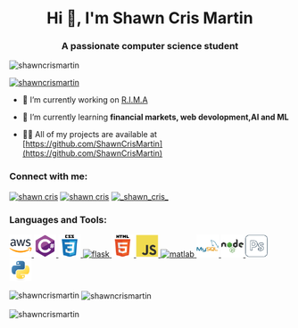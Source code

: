 <h1 align="center">Hi 👋, I'm Shawn Cris Martin</h1>
<h3 align="center">A passionate computer science student</h3>

<p align="left"> <img src="https://komarev.com/ghpvc/?username=shawncrismartin&label=Profile%20views&color=0e75b6&style=flat" alt="shawncrismartin" /> </p>

<p align="left"> <a href="https://github.com/ryo-ma/github-profile-trophy"><img src="https://github-profile-trophy.vercel.app/?username=shawncrismartin" alt="shawncrismartin" /></a> </p>

- 🔭 I’m currently working on [R.I.M.A](https://github.com/ShawnCrisMartin/LincARI.git)

- 🌱 I’m currently learning **financial markets, web devolopment,AI and ML**

- 👨‍💻 All of my projects are available at [https://github.com/ShawnCrisMartin](https://github.com/ShawnCrisMartin)

<h3 align="left">Connect with me:</h3>
<p align="left">
<a href="https://linkedin.com/in/shawn cris" target="blank"><img align="center" src="https://raw.githubusercontent.com/rahuldkjain/github-profile-readme-generator/master/src/images/icons/Social/linked-in-alt.svg" alt="shawn cris" height="30" width="40" /></a>
<a href="https://fb.com/shawn cris" target="blank"><img align="center" src="https://raw.githubusercontent.com/rahuldkjain/github-profile-readme-generator/master/src/images/icons/Social/facebook.svg" alt="shawn cris" height="30" width="40" /></a>
<a href="https://instagram.com/_shawn_cris_" target="blank"><img align="center" src="https://raw.githubusercontent.com/rahuldkjain/github-profile-readme-generator/master/src/images/icons/Social/instagram.svg" alt="_shawn_cris_" height="30" width="40" /></a>
</p>

<h3 align="left">Languages and Tools:</h3>
<p align="left"> <a href="https://aws.amazon.com" target="_blank" rel="noreferrer"> <img src="https://raw.githubusercontent.com/devicons/devicon/master/icons/amazonwebservices/amazonwebservices-original-wordmark.svg" alt="aws" width="40" height="40"/> </a> <a href="https://www.w3schools.com/cs/" target="_blank" rel="noreferrer"> <img src="https://raw.githubusercontent.com/devicons/devicon/master/icons/csharp/csharp-original.svg" alt="csharp" width="40" height="40"/> </a> <a href="https://www.w3schools.com/css/" target="_blank" rel="noreferrer"> <img src="https://raw.githubusercontent.com/devicons/devicon/master/icons/css3/css3-original-wordmark.svg" alt="css3" width="40" height="40"/> </a> <a href="https://flask.palletsprojects.com/" target="_blank" rel="noreferrer"> <img src="https://www.vectorlogo.zone/logos/pocoo_flask/pocoo_flask-icon.svg" alt="flask" width="40" height="40"/> </a> <a href="https://www.w3.org/html/" target="_blank" rel="noreferrer"> <img src="https://raw.githubusercontent.com/devicons/devicon/master/icons/html5/html5-original-wordmark.svg" alt="html5" width="40" height="40"/> </a> <a href="https://developer.mozilla.org/en-US/docs/Web/JavaScript" target="_blank" rel="noreferrer"> <img src="https://raw.githubusercontent.com/devicons/devicon/master/icons/javascript/javascript-original.svg" alt="javascript" width="40" height="40"/> </a> <a href="https://www.mathworks.com/" target="_blank" rel="noreferrer"> <img src="https://upload.wikimedia.org/wikipedia/commons/2/21/Matlab_Logo.png" alt="matlab" width="40" height="40"/> </a> <a href="https://www.mysql.com/" target="_blank" rel="noreferrer"> <img src="https://raw.githubusercontent.com/devicons/devicon/master/icons/mysql/mysql-original-wordmark.svg" alt="mysql" width="40" height="40"/> </a> <a href="https://nodejs.org" target="_blank" rel="noreferrer"> <img src="https://raw.githubusercontent.com/devicons/devicon/master/icons/nodejs/nodejs-original-wordmark.svg" alt="nodejs" width="40" height="40"/> </a> <a href="https://www.photoshop.com/en" target="_blank" rel="noreferrer"> <img src="https://raw.githubusercontent.com/devicons/devicon/master/icons/photoshop/photoshop-line.svg" alt="photoshop" width="40" height="40"/> </a> <a href="https://www.python.org" target="_blank" rel="noreferrer"> <img src="https://raw.githubusercontent.com/devicons/devicon/master/icons/python/python-original.svg" alt="python" width="40" height="40"/> </a> </p>

<p><img align="left" src="https://github-readme-stats.vercel.app/api/top-langs?username=shawncrismartin&show_icons=true&locale=en&layout=compact" alt="shawncrismartin" /></p>

<p>&nbsp;<img align="center" src="https://github-readme-stats.vercel.app/api?username=shawncrismartin&show_icons=true&locale=en" alt="shawncrismartin" /></p>

<p><img align="center" src="https://github-readme-streak-stats.herokuapp.com/?user=shawncrismartin&" alt="shawncrismartin" /></p>
